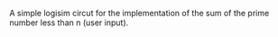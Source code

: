 A simple logisim circut for the implementation of the sum of the prime number less than n (user input).
